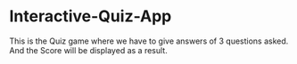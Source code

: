 # Interactive-Quiz-App
This is the Quiz game where we have to give answers of 3 questions asked.
And the Score will be displayed as a result.
